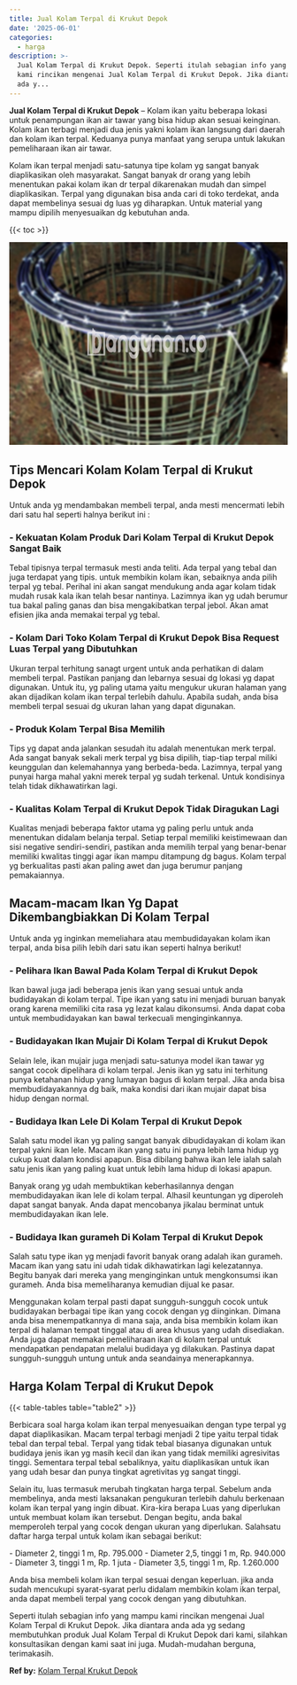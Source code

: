 ```yaml
---
title: Jual Kolam Terpal di Krukut Depok
date: '2025-06-01'
categories:
  - harga
description: >-
  Jual Kolam Terpal di Krukut Depok. Seperti itulah sebagian info yang mampu
  kami rincikan mengenai Jual Kolam Terpal di Krukut Depok. Jika diantara anda
  ada y...
---
```


**Jual Kolam Terpal di Krukut Depok** – Kolam ikan yaitu beberapa lokasi untuk penampungan ikan air tawar yang bisa hidup akan sesuai keinginan. Kolam ikan terbagi menjadi dua jenis yakni kolam ikan langsung dari daerah dan kolam ikan terpal. Keduanya punya manfaat yang serupa untuk lakukan pemeliharaan ikan air tawar.

Kolam ikan terpal menjadi satu-satunya tipe kolam yg sangat banyak diaplikasikan oleh masyarakat. Sangat banyak dr orang yang lebih menentukan pakai kolam ikan dr terpal dikarenakan mudah dan simpel diaplikasikan. Terpal yang digunakan bisa anda cari di toko terdekat, anda dapat membelinya sesuai dg luas yg diharapkan. Untuk material yang mampu dipilih menyesuaikan dg kebutuhan anda.

{{< toc >}}

![Jual Kolam Terpal di Krukut Depok](/images/jual-kolam-terpal-60.png)

## Tips Mencari Kolam Kolam Terpal di Krukut Depok

Untuk anda yg mendambakan membeli terpal, anda mesti mencermati lebih dari satu hal seperti halnya berikut ini :

### \- Kekuatan Kolam Produk Dari Kolam Terpal di Krukut Depok Sangat Baik

Tebal tipisnya terpal termasuk mesti anda teliti. Ada terpal yang tebal dan juga terdapat yang tipis. untuk membikin kolam ikan, sebaiknya anda pilih terpal yg tebal. Perihal ini akan sangat mendukung anda agar kolam tidak mudah rusak kala ikan telah besar nantinya. Lazimnya ikan yg udah berumur tua bakal paling ganas dan bisa mengakibatkan terpal jebol. Akan amat efisien jika anda memakai terpal yg tebal.

### \- Kolam Dari Toko Kolam Terpal di Krukut Depok Bisa Request Luas Terpal yang Dibutuhkan

Ukuran terpal terhitung sanagt urgent untuk anda perhatikan di dalam membeli terpal. Pastikan panjang dan lebarnya sesuai dg lokasi yg dapat digunakan. Untuk itu, yg paling utama yaitu mengukur ukuran halaman yang akan dijadikan kolam ikan terpal terlebih dahulu. Apabila sudah, anda bisa membeli terpal sesuai dg ukuran lahan yang dapat digunakan.

### \- Produk Kolam Terpal Bisa Memilih

Tips yg dapat anda jalankan sesudah itu adalah menentukan merk terpal. Ada sangat banyak sekali merk terpal yg bisa dipilih, tiap-tiap terpal miliki keunggulan dan kelemahannya yang berbeda-beda. Lazimnya, terpal yang punyai harga mahal yakni merek terpal yg sudah terkenal. Untuk kondisinya telah tidak dikhawatirkan lagi.

### \- Kualitas Kolam Terpal di Krukut Depok Tidak Diragukan Lagi

Kualitas menjadi beberapa faktor utama yg paling perlu untuk anda menentukan didalam belanja terpal. Setiap terpal memiliki keistimewaan dan sisi negative sendiri-sendiri, pastikan anda memilih terpal yang benar-benar memiliki kwalitas tinggi agar ikan mampu ditampung dg bagus. Kolam terpal yg berkualitas pasti akan paling awet dan juga berumur panjang pemakaiannya.

## Macam-macam Ikan Yg Dapat Dikembangbiakkan Di Kolam Terpal

Untuk anda yg inginkan memeliahara atau membudidayakan kolam ikan terpal, anda bisa pilih lebih dari satu ikan seperti halnya berikut!

### \- Pelihara Ikan Bawal Pada Kolam Terpal di Krukut Depok

Ikan bawal juga jadi beberapa jenis ikan yang sesuai untuk anda budidayakan di kolam terpal. Tipe ikan yang satu ini menjadi buruan banyak orang karena memiliki cita rasa yg lezat kalau dikonsumsi. Anda dapat coba untuk membudidayakan kan bawal terkecuali menginginkannya.

### \- Budidayakan Ikan Mujair Di Kolam Terpal di Krukut Depok

Selain lele, ikan mujair juga menjadi satu-satunya model ikan tawar yg sangat cocok dipelihara di kolam terpal. Jenis ikan yg satu ini terhitung punya ketahanan hidup yang lumayan bagus di kolam terpal. Jika anda bisa membudidayakannya dg baik, maka kondisi dari ikan mujair dapat bisa hidup dengan normal.

### \- Budidaya Ikan Lele Di Kolam Terpal di Krukut Depok

Salah satu model ikan yg paling sangat banyak dibudidayakan di kolam ikan terpal yakni ikan lele. Macam ikan yang satu ini punya lebih lama hidup yg cukup kuat dalam kondisi apapun. Bisa dibilang bahwa ikan lele ialah salah satu jenis ikan yang paling kuat untuk lebih lama hidup di lokasi apapun.

Banyak orang yg udah membuktikan keberhasilannya dengan membudidayakan ikan lele di kolam terpal. Alhasil keuntungan yg diperoleh dapat sangat banyak. Anda dapat mencobanya jikalau berminat untuk membudidayakan ikan lele.

### \- Budidaya Ikan gurameh Di Kolam Terpal di Krukut Depok

Salah satu type ikan yg menjadi favorit banyak orang adalah ikan gurameh. Macam ikan yang satu ini udah tidak dikhawatirkan lagi kelezatannya. Begitu banyak dari mereka yang menginginkan untuk mengkonsumsi ikan gurameh. Anda bisa memeliharanya kemudian dijual ke pasar.

Menggunakan kolam terpal pasti dapat sungguh-sungguh cocok untuk budidayakan berbagai tipe ikan yang cocok dengan yg diinginkan. Dimana anda bisa menempatkannya di mana saja, anda bisa membikin kolam ikan terpal di halaman tempat tinggal atau di area khusus yang udah disediakan. Anda juga dapat memakai pemeliharaan ikan di kolam terpal untuk mendapatkan pendapatan melalui budidaya yg dilakukan. Pastinya dapat sungguh-sungguh untung untuk anda seandainya menerapkannya.

## Harga Kolam Terpal di Krukut Depok

{{< table-tables table="table2" >}}

Berbicara soal harga kolam ikan terpal menyesuaikan dengan type terpal yg dapat diaplikasikan. Macam terpal terbagi menjadi 2 tipe yaitu terpal tidak tebal dan terpal tebal. Terpal yang tidak tebal biasanya digunakan untuk budidaya jenis ikan yg masih kecil dan ikan yang tidak memiliki agresivitas tinggi. Sementara terpal tebal sebaliknya, yaitu diaplikasikan untuk ikan yang udah besar dan punya tingkat agretivitas yg sangat tinggi.

Selain itu, luas termasuk merubah tingkatan harga terpal. Sebelum anda membelinya, anda mesti laksanakan pengukuran terlebih dahulu berkenaan kolam ikan terpal yang ingin dibuat. Kira-kira berapa Luas yang diperlukan untuk membuat kolam ikan tersebut. Dengan begitu, anda bakal memperoleh terpal yang cocok dengan ukuran yang diperlukan. Salahsatu daftar harga terpal untuk kolam ikan sebagai berikut:

\- Diameter 2, tinggi 1 m, Rp. 795.000 - Diameter 2,5, tinggi 1 m, Rp. 940.000 - Diameter 3, tinggi 1 m, Rp. 1 juta - Diameter 3,5, tinggi 1 m, Rp. 1.260.000

Anda bisa membeli kolam ikan terpal sesuai dengan keperluan. jika anda sudah mencukupi syarat-syarat perlu didalam membikin kolam ikan terpal, anda dapat membeli terpal yang cocok dengan yang dibutuhkan.

Seperti itulah sebagian info yang mampu kami rincikan mengenai Jual Kolam Terpal di Krukut Depok. Jika diantara anda ada yg sedang membutuhkan produk Jual Kolam Terpal di Krukut Depok dari kami, silahkan konsultasikan dengan kami saat ini juga. Mudah-mudahan berguna, terimakasih.

**Ref by:** [Kolam Terpal Krukut Depok](https://id.wikipedia.org/wiki/Kolam)
